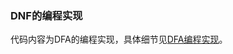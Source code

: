 ### DNF的编程实现

代码内容为DFA的编程实现，具体细节见[DFA编程实现](http://blog.csdn.net/qq_34194662/article/details/79616435)。
